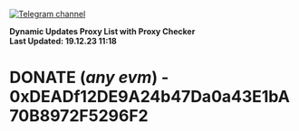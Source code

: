 [![Telegram channel](https://img.shields.io/endpoint?url=https://runkit.io/damiankrawczyk/telegram-badge/branches/master?url=https://t.me/n4z4v0d)](https://t.me/n4z4v0d) 

**Dynamic Updates Proxy List with Proxy Checker**  
**Last Updated: 19.12.23 11:18**

# DONATE (_any evm_) - 0xDEADf12DE9A24b47Da0a43E1bA70B8972F5296F2
